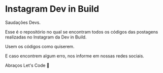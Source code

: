 # Instagram Dev in Build

Saudações Devs.

Esse é o repositório no qual se encontram todos os códigos das postagens realizadas no Instagram da Dev in Build.

Usem os códigos como quiserem.

E caso encontrem algum erro, nos informe em nossas redes sociais.

Abraços
Let's Code :metal:
